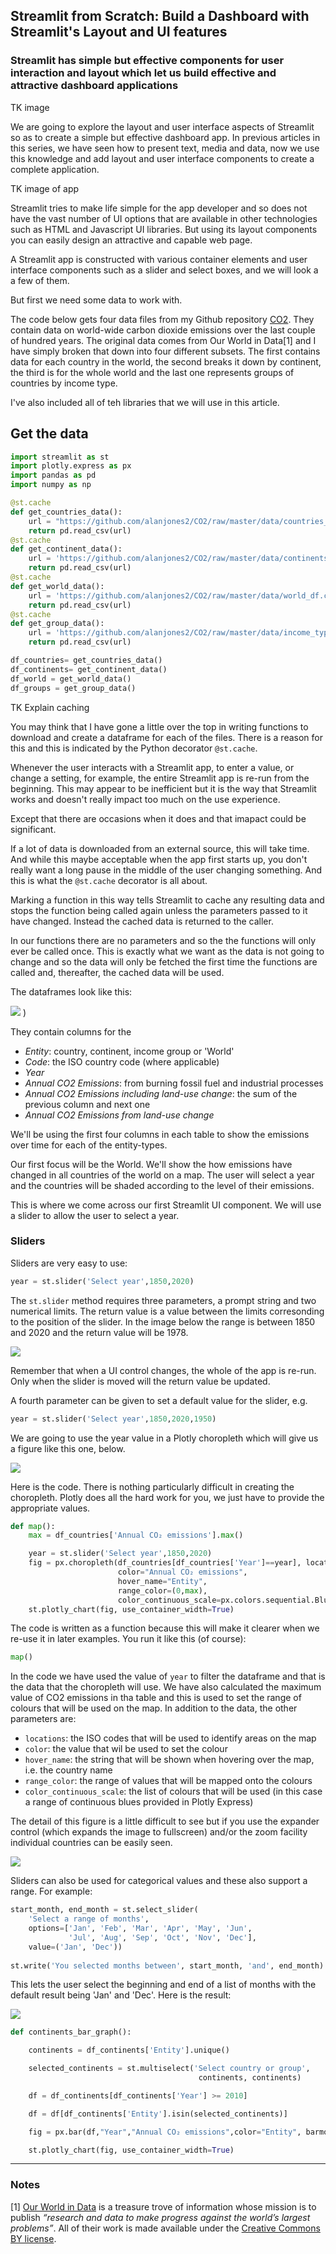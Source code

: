 ## Streamlit from Scratch: Build a Dashboard with Streamlit's Layout and UI features

### Streamlit has simple but effective components for user interaction and layout which let us build effective and attractive dashboard applications

TK image

We are going to explore the layout and user interface aspects of Streamlit so as to create a simple but effective dashboard app. In previous articles in this series, we have seen how to present text, media and data, now we use this knowledge and add layout and user interface components to create a complete application.

TK image of app

Streamlit tries to make life simple for the app developer and so does not have the vast number of UI options that are available in other technologies such as HTML and Javascript UI libraries. But using its layout components you can easily design an attractive and capable web page.

A Streamlit app is constructed with various container elements and user interface components such as a slider and select boxes, and we will look a a few of them.

But first we need some data to work with.

The code below gets four data files from my Github repository [CO2](https://github.com/alanjones2/CO2). They contain data on world-wide carbon dioxide emissions over the last couple of hundred years. The original data comes from Our World in Data[1] and I have simply broken that down into four different subsets. The first contains data for each country in the world, the second breaks it down by continent, the third is for the whole world and the last one represents groups of countries by income type.

I've also included all of teh libraries that we will use in this article.

## Get the data

````Python
import streamlit as st
import plotly.express as px
import pandas as pd
import numpy as np

@st.cache
def get_countries_data(): 
    url = "https://github.com/alanjones2/CO2/raw/master/data/countries_df.csv"
    return pd.read_csv(url)
@st.cache
def get_continent_data():
    url = 'https://github.com/alanjones2/CO2/raw/master/data/continents_df.csv'
    return pd.read_csv(url)
@st.cache
def get_world_data():
    url = 'https://github.com/alanjones2/CO2/raw/master/data/world_df.csv'
    return pd.read_csv(url)
@st.cache
def get_group_data():
    url = 'https://github.com/alanjones2/CO2/raw/master/data/income_types_df.csv'
    return pd.read_csv(url)

df_countries= get_countries_data()
df_continents= get_continent_data()
df_world = get_world_data()
df_groups = get_group_data()
````

TK Explain caching

You may think that I have gone a little over the top in writing functions to download and create a dataframe for each of the files. There is a reason for this and this is indicated by the Python decorator ``@st.cache``.

Whenever the user interacts with a Streamlit app, to enter a value, or change a setting, for example, the entire Streamlit app is re-run from the beginning. This may appear to be inefficient but it is the way that Streamlit works and doesn't really impact too much on the use experience.

Except that there are occasions when it does and that imapact could be significant.

If a lot of data is downloaded from an external source, this will take time. And while this maybe acceptable when the app first starts up, you don't really want a long pause in the middle of the user changing something. And this is what the ``@st.cache`` decorator is all about. 

Marking a function in this way tells Streamlit to cache any resulting data and stops the function being called again unless the parameters passed to it have changed. Instead the cached data is returned to the caller.

In our functions there are no parameters and so the the functions will only ever be called once. This is exactly what we want as the data is not going to change and so the data will only be fetched the first time the functions are called and, thereafter, the cached data will be used.

The dataframes look like this:

![](https://github.com/alanjones2/streamlitfromscratch/raw/main/images/co2-table-countries.png)
)

They contain columns for the 
- _Entity_: country, continent, income group or 'World'
- _Code_: the ISO country code (where applicable)
- _Year_
- _Annual CO2 Emissions_: from burning fossil fuel and industrial processes
- _Annual CO2 Emissions including land-use change_: the sum of the previous column and next one
- _Annual CO2 Emissions from land-use change_

We'll be using the first four columns in each table to show the emissions over time for each of the entity-types.

Our first focus will be the World. We'll show the how emissions have changed in all countries of the world on a map. The user will select a year and the countries will be shaded according to the level of their emissions.

This is where we come across our first Streamlit UI component. We will use a slider to allow the user to select a year.

### Sliders

Sliders are very easy to use:

```Python
year = st.slider('Select year',1850,2020)
````

The ``st.slider`` method requires three parameters, a prompt string and two numerical limits. The return value is a value between the limits corresonding to the position of the slider. In the image below the range is between 1850 and 2020 and the return value will be 1978.

![](https://github.com/alanjones2/streamlitfromscratch/raw/main/images/slider.png)

Remember that when a UI control changes, the whole of the app is re-run. Only when the slider is moved will the return value be updated.

A fourth parameter can be given to set a default value for the slider, e.g.

```Python
year = st.slider('Select year',1850,2020,1950)
````
We are going to use the year value in a Plotly choropleth which will give us a figure like this one, below.

![](https://github.com/alanjones2/streamlitfromscratch/raw/main/images/choropleth.png)


Here is the code. There is nothing particularly difficult in creating the choropleth. Plotly does all the hard work for you, we just have to provide the appropriate values.

```` Python
def map():
    max = df_countries['Annual CO₂ emissions'].max()

    year = st.slider('Select year',1850,2020)
    fig = px.choropleth(df_countries[df_countries['Year']==year], locations="Code",
                        color="Annual CO₂ emissions",
                        hover_name="Entity",
                        range_color=(0,max),
                        color_continuous_scale=px.colors.sequential.Blues)
    st.plotly_chart(fig, use_container_width=True)
````
The code is written as a function because this will make it clearer when we re-use it in later examples. You run it like this (of course):

```` Python
map()
````

In the code we have used the value of ``year`` to filter the dataframe and that is the data that the choropleth will use. We have also calculated the maximum value of CO2 emissions in tha table and this is used to set the range of colours that will be used on the map. In addition to the data, the other parameters are:

- ``locations``: the ISO codes that will be used to identify areas on the map
- ``color``: the value that wil be used to set the colour
- ``hover_name``: the string that will be shown when hovering over the map, i.e. the country name
- ``range_color``: the range of values that will be mapped onto the colours
- ``color_continuous_scale``: the list of colours that will be used (in this case a range of continuous blues provided in Plotly Express)

The detail of this figure is a little difficult to see but if you use the expander control (which expands the image to fullscreen) and/or the zoom facility individual countries can be easily seen.

![](https://github.com/alanjones2/streamlitfromscratch/raw/main/images/choropleth-full-screen.png)

Sliders can also be used for categorical values and these also support a range. For example:

```` Python
start_month, end_month = st.select_slider(
    'Select a range of months',
    options=['Jan', 'Feb', 'Mar', 'Apr', 'May', 'Jun', 
             'Jul', 'Aug', 'Sep', 'Oct', 'Nov', 'Dec'],
    value=('Jan', 'Dec'))
    
st.write('You selected months between', start_month, 'and', end_month)
````

This lets the user select the beginning and end of a list of months with the default result being 'Jan' and 'Dec'. Here is the result:

![](https://github.com/alanjones2/streamlitfromscratch/raw/main/images/select_slider.png)

````Python
def continents_bar_graph():

    continents = df_continents['Entity'].unique()

    selected_continents = st.multiselect('Select country or group',
                                          continents, continents)

    df = df_continents[df_continents['Year'] >= 2010]

    df = df[df_continents['Entity'].isin(selected_continents)]

    fig = px.bar(df,"Year","Annual CO₂ emissions",color="Entity", barmode='group')

    st.plotly_chart(fig, use_container_width=True)
````


---

### Notes

[1] [Our World in Data](https://ourworldindata.org/) is a treasure trove of information whose mission is to publish _“research and data to make progress against the world’s largest problems”_. All of their work is made available under the [Creative Commons BY license](https://creativecommons.org/licenses/by/4.0/).